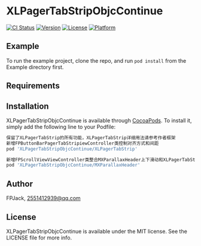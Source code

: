# XLPagerTabStripObjcContinue

[![CI Status](https://img.shields.io/travis/FPJack/XLPagerTabStripObjcContinue.svg?style=flat)](https://travis-ci.org/FPJack/XLPagerTabStripObjcContinue)
[![Version](https://img.shields.io/cocoapods/v/XLPagerTabStripObjcContinue.svg?style=flat)](https://cocoapods.org/pods/XLPagerTabStripObjcContinue)
[![License](https://img.shields.io/cocoapods/l/XLPagerTabStripObjcContinue.svg?style=flat)](https://cocoapods.org/pods/XLPagerTabStripObjcContinue)
[![Platform](https://img.shields.io/cocoapods/p/XLPagerTabStripObjcContinue.svg?style=flat)](https://cocoapods.org/pods/XLPagerTabStripObjcContinue)

## Example

To run the example project, clone the repo, and run `pod install` from the Example directory first.

## Requirements

## Installation

XLPagerTabStripObjcContinue is available through [CocoaPods](https://cocoapods.org). To install
it, simply add the following line to your Podfile:

```ruby
保留了XLPagerTabStrip的所有功能，XLPagerTabStrip详细用法请参考作者框架 
新增FPButtonBarPagerTabStripiewController类控制对齐方式和间距 
pod 'XLPagerTabStripObjcContinue/XLPagerTabStrip'

新增FPScrollViewViewController类整合MXParallaxHeader上下滑动和XLPagerTabStrip左右分页功能，具体用法请参考demo
pod 'XLPagerTabStripObjcContinue/MXParallaxHeader'

```

## Author

FPJack, 2551412939@qq.com

## License

XLPagerTabStripObjcContinue is available under the MIT license. See the LICENSE file for more info.
